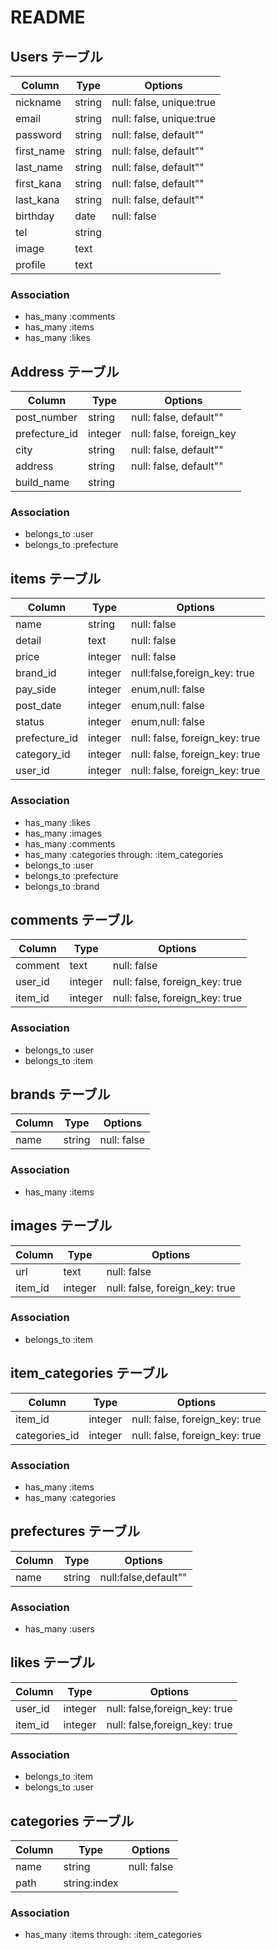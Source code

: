 
# README
 
## Users テーブル
 
| Column     | Type    | Options                  |
| ---------- | ------- | ------------------------ |
| nickname   | string  | null: false, unique:true |
| email      | string  | null: false, unique:true |
| password   | string  | null: false, default""   |
| first_name | string  | null: false, default""   |
| last_name  | string  | null: false, default""   |
| first_kana | string  | null: false, default""   |
| last_kana  | string  | null: false, default""   |
| birthday   | date    | null: false              |
| tel        | string  |                          |
| image      | text    |                          |
| profile    | text    |                          |
 
### Association

- has_many :comments
- has_many :items
- has_many :likes
 
## Address テーブル
 
| Column        | Type    | Options                  |
| ------------- | ------- | ------------------------ |
| post_number   | string  | null: false, default""   |
| prefecture_id | integer | null: false, foreign_key |
| city          | string  | null: false, default""   |
| address       | string  | null: false, default""   |
| build_name    | string  |                          |
 
### Association
 
- belongs_to :user
- belongs_to :prefecture
 
 
## items テーブル
 
| Column        | Type    | Options                        |
| ------------- | ------- | ------------------------------ |
| name          | string  | null: false                    |
| detail        | text    | null: false                    |
| price         | integer | null: false                    |
| brand_id      | integer | null:false,foreign_key: true              |
| pay_side	    | integer | enum,null: false 				|
| post_date     | integer | enum,null: false				|
| status        | integer | enum,null: false			      |
| prefecture_id | integer | null: false, foreign_key: true |
| category_id   | integer | null: false, foreign_key: true |
| user_id       | integer | null: false, foreign_key: true |
 
### Association
 
- has_many :likes
- has_many :images
- has_many :comments
- has_many :categories through: :item_categories
- belongs_to :user
- belongs_to :prefecture
- belongs_to :brand
 
## comments テーブル
 
| Column  | Type    | Options                        |
| ------- | ------- | ------------------------------ |
| comment | text    | null: false                    |
| user_id | integer | null: false, foreign_key: true |
| item_id | integer | null: false, foreign_key: true |
 
### Association
 
- belongs_to :user
- belongs_to :item
 
## brands テーブル
 
| Column | Type   | Options     |
| ------ | ------ | ----------- |
| name   | string | null: false |
 
### Association
 
- has_many :items
 
 
## images テーブル
 
| Column  | Type    | Options                        |
| ------- | ------- | ------------------------------ |
| url     | text    | null: false                    |
| item_id | integer | null: false, foreign_key: true |
 
### Association
 
- belongs_to :item
 
## item_categories テーブル
 
| Column        | Type    | Options                        |
| ------------- | ------- | ------------------------------ |
| item_id       | integer | null: false, foreign_key: true |
| categories_id | integer | null: false, foreign_key: true |
 
### Association
 
- has_many :items
- has_many :categories
 
## prefectures テーブル
 
| Column | Type   | Options              |
| ------ | ------ | -------------------- |
| name   | string | null:false,default"" |
 
### Association
 
- has_many :users
 
## likes テーブル
 
| Column  | Type    | Options                       |
| ------- | ------- | ----------------------------- |
| user_id | integer | null: false,foreign_key: true |
| item_id | integer | null: false,foreign_key: true |
 
### Association
 
- belongs_to :item
- belongs_to :user
 
## categories テーブル
 
| Column | Type         | Options     |
| ------ | ------------ | ----------- |
| name   | string       | null: false |
| path   | string:index |             |
 
### Association
 
- has_many :items through: :item_categories
 
